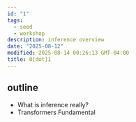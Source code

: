 ```yaml
---
id: "1"
tags:
  - seed
  - workshop
description: inference overview
date: "2025-08-12"
modified: 2025-08-14 00:26:13 GMT-04:00
title: 0[dot]1
---
```


## outline

- What is inference really?
- Transformers Fundamental
